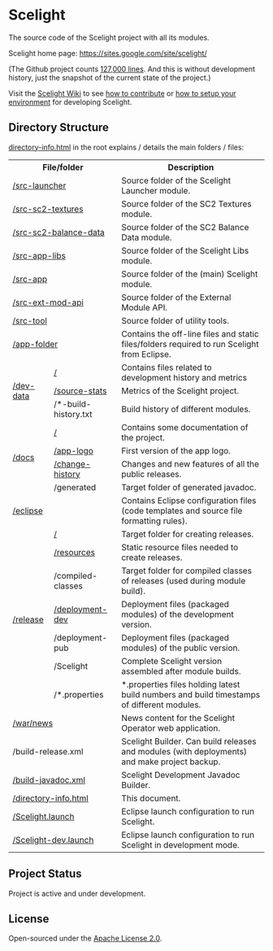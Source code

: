 # Scelight

The source code of the Scelight project with all its modules. 

Scelight home page: https://sites.google.com/site/scelight/

(The Github project counts [127,000 lines](https://github.com/icza/scelight/graphs/contributors). And this is without development history, just  the snapshot of the current state of the project.)

Visit the [Scelight Wiki](https://github.com/icza/scelight/wiki) to see [how to contribute](https://github.com/icza/scelight/wiki/Way-of-Contributions) or [how to setup your environment](https://github.com/icza/scelight/wiki/Environment-Setup) for developing Scelight.

## Directory Structure

[directory-info.html](https://github.com/icza/scelight/blob/master/directory-info.html) in the root explains / details the main folders / files:

<table>
	<tr><th colspan=2>File/folder</th><th>Description</th>
	<tr><td colspan=2><a href="https://github.com/icza/scelight/tree/master/src-launcher/hu">/src-launcher</a></td><td>Source folder of the Scelight Launcher module.</td>
	<tr><td colspan=2><a href="https://github.com/icza/scelight/tree/master/src-sc2-textures/hu/slsc2textures">/src-sc2-textures</a></td><td>Source folder of the SC2 Textures module.</td>
	<tr><td colspan=2><a href="https://github.com/icza/scelight/tree/master/src-sc2-balance-data/hu/slsc2balancedata">/src-sc2-balance-data</a></td><td>Source folder of the SC2 Balance Data module.</td>
	<tr><td colspan=2><a href="https://github.com/icza/scelight/tree/master/src-app-libs">/src-app-libs</a></td><td>Source folder of the Scelight Libs module.</td>
	<tr><td colspan=2><a href="https://github.com/icza/scelight/tree/master/src-app">/src-app</a></td><td>Source folder of the (main) Scelight module.</td>
	<tr><td colspan=2><a href="https://github.com/icza/scelight/tree/master/src-ext-mod-api">/src-ext-mod-api</a></td><td>Source folder of the External Module API.</td>
	<tr><td colspan=2><a href="https://github.com/icza/scelight/tree/master/src-tool/hu/sltool">/src-tool</a></td><td>Source folder of utility tools.</td>
	<tr><td colspan=2><a href="https://github.com/icza/scelight/tree/master/app-folder">/app-folder</a></td><td>Contains the off-line files and static files/folders required to run Scelight from Eclipse.</td>
	<tr><td rowspan=3><a href="https://github.com/icza/scelight/tree/master/dev-data">/dev-data</a></td><td><a href="https://github.com/icza/scelight/tree/master/dev-data">/</a></td><td>Contains files related to development history and metrics</td>
	<tr><td><a href="https://github.com/icza/scelight/tree/master/dev-data/source-stats">/source-stats</a></td><td>Metrics of the Scelight project.</td>
	<tr><td>/*-build-history.txt</td><td>Build history of different modules.</td>
	<tr><td rowspan=4><a href="https://github.com/icza/scelight/tree/master/docs">/docs</a></td><td><a href="https://github.com/icza/scelight/tree/master/docs">/</a></td><td>Contains some documentation of the project.</td>
	<tr><td><a href="https://github.com/icza/scelight/tree/master/docs/app-logo">/app-logo</a></td><td>First version of the app logo.</td>
	<tr><td><a href="https://github.com/icza/scelight/tree/master/docs/change-history">/change-history</a></td><td>Changes and new features of all the public releases.</td>
	<tr><td>/generated</td><td>Target folder of generated javadoc.</td>
	<tr><td colspan=2><a href="https://github.com/icza/scelight/tree/master/eclipse">/eclipse</a></td><td>Contains Eclipse configuration files (code templates and source file formatting rules).</td>
	<tr><td rowspan=7><a href="https://github.com/icza/scelight/tree/master/release">/release</a></td><td><a href="https://github.com/icza/scelight/tree/master/release">/</a></td><td>Target folder for creating releases.</td>
	<tr><td><a href="https://github.com/icza/scelight/tree/master/release/resources">/resources</a></td><td>Static resource files needed to create releases.</td>
	<tr><td>/compiled-classes</td><td>Target folder for compiled classes of releases (used during module build).</td>
	<tr><td><a href="https://github.com/icza/scelight/tree/master/release/deployment-dev">/deployment-dev</a></td><td>Deployment files (packaged modules) of the development version.</td>
	<tr><td>/deployment-pub</td><td>Deployment files (packaged modules) of the public version.</td>
	<tr><td>/Scelight</td><td>Complete Scelight version assembled after module builds.</td>
	<tr><td>/*.properties</td><td>*.properties files holding latest build numbers and build timestamps of different modules.</td>
	<tr><td colspan=2><a href="https://github.com/icza/scelight/tree/master/war/news">/war/news</a></td><td>News content for the Scelight Operator web application.</td>
	<tr><td colspan=2>/build-release.xml</td><td>Scelight Builder. Can build releases and modules (with deployments) and make project backup.</td>
	<tr><td colspan=2><a href="https://github.com/icza/scelight/blob/master/build-javadoc.xml">/build-javadoc.xml</a></td><td>Scelight Development Javadoc Builder.</td>
	<tr><td colspan=2><a href="https://github.com/icza/scelight/blob/master/directory-info.html">/directory-info.html</a></td><td>This document.</td>
	<tr><td colspan=2><a href="https://github.com/icza/scelight/blob/master/Scelight.launch">/Scelight.launch</a></td><td>Eclipse launch configuration to run Scelight.</td>
	<tr><td colspan=2><a href="https://github.com/icza/scelight/blob/master/Scelight-dev.launch">/Scelight-dev.launch</a></td><td>Eclipse launch configuration to run Scelight in development mode.</td>
</table>


## Project Status

Project is active and under development.

## License

Open-sourced under the [Apache License 2.0](https://github.com/icza/scelight/blob/master/LICENSE).
